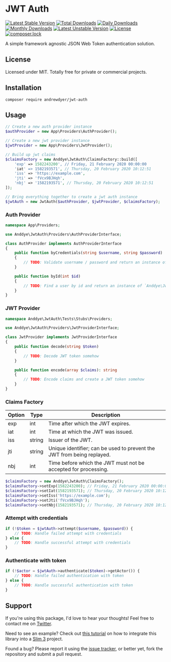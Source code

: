 # JWT Auth

[![Latest Stable Version](https://poser.pugx.org/andrewdyer/jwt-auth/v/stable)](https://packagist.org/packages/andrewdyer/jwt-auth)
[![Total Downloads](https://poser.pugx.org/andrewdyer/jwt-auth/downloads)](https://packagist.org/packages/andrewdyer/jwt-auth)
[![Daily Downloads](https://poser.pugx.org/andrewdyer/jwt-auth/d/daily)](https://packagist.org/packages/andrewdyer/jwt-auth)
[![Monthly Downloads](https://poser.pugx.org/andrewdyer/jwt-auth/d/monthly)](https://packagist.org/packages/andrewdyer/jwt-auth)
[![Latest Unstable Version](https://poser.pugx.org/andrewdyer/jwt-auth/v/unstable)](https://packagist.org/packages/andrewdyer/jwt-auth)
[![License](https://poser.pugx.org/andrewdyer/jwt-auth/license)](https://packagist.org/packages/andrewdyer/jwt-auth)
[![composer.lock](https://poser.pugx.org/andrewdyer/jwt-auth/composerlock)](https://packagist.org/packages/andrewdyer/jwt-auth)

A simple framework agnostic JSON Web Token authentication solution.

## License
Licensed under MIT. Totally free for private or commercial projects.

## Installation
```text
composer require andrewdyer/jwt-auth
```

## Usage
```php
// Create a new auth provider instance
$authProvider = new App\Providers\AuthProvider();

// Create a new jwt provider instance
$jwtProvider = new App\Providers\JwtProvider();

// Build up jwt claims
$claimsFactory = new Anddye\JwtAuth\ClaimsFactory::build([
    'exp' => 1582243200', // Friday, 21 February 2020 00:00:00
    'iat' => 1582193571', // Thursday, 20 February 2020 10:12:51
    'iss' => 'https://example.com',
    'jti' => 'fVcx9BJHqh',
    'nbj' => '1582193571', // Thursday, 20 February 2020 10:12:51
]);

// Bring everything together to create a jwt auth instance
$jwtAuth = new JwtAuth($authProvider, $jwtProvider, $claimsFactory);
```

### Auth Provider
```php
namespace App\Providers;

use Anddye\JwtAuth\Providers\AuthProviderInterface;

class AuthProvider implements AuthProviderInterface
{
    public function byCredentials(string $username, string $password)
    {
        // TODO: Validate username / password and return an instance of `Anddye\JwtAuth\Contracts\JwtSubject`
    }

    public function byId(int $id)
    {
        // TODO: Find a user by id and return an instance of `Anddye\JwtAuth\Contracts\JwtSubject` if exists
    }
}
```

### JWT Provider
```php
namespace Anddye\JwtAuth\Tests\Stubs\Providers;

use Anddye\JwtAuth\Providers\JwtProviderInterface;

class JwtProvider implements JwtProviderInterface
{
    public function decode(string $token)
    {
        // TODO: Decode JWT token somehow
    }

    public function encode(array $claims): string
    {
        // TODO: Encode claims and create a JWT token somehow
    }
}
```

### Claims Factory
| Option | Type | Description |
| --- | --- | --- |
| exp | int | Time after which the JWT expires. |
| iat | int | Time at which the JWT was issued. |
| iss | string | Issuer of the JWT. |
| jti | string | Unique identifier; can be used to prevent the JWT from being replayed. |
| nbj | int | Time before which the JWT must not be accepted for processing. |

```php
$claimsFactory = new Anddye\JwtAuth\ClaimsFactory();
$claimsFactory->setExp(1582243200); // Friday, 21 February 2020 00:00:00
$claimsFactory->setIat(1582193571); // Thursday, 20 February 2020 10:12:51
$claimsFactory->setIss('https://example.com');
$claimsFactory->setJti('fVcx9BJHqh');
$claimsFactory->setNbj(1582193571); // Thursday, 20 February 2020 10:12:51
```

### Attempt with credentials
```php
if (!$token = $jwtAuth->attempt($username, $password)) {
    // TODO: Handle failed attempt with credentials
} else {
    // TODO: Handle successful attempt with credentials
}
```

### Authenticate with token
```php
if (!$actor = $jwtAuth->authenticate($token)->getActor()) {
    // TODO: Handle failed authentication with token
} else {
    // TODO: Handle successful authentication with token
}
```

## Support
If you're using this package, I'd love to hear your thoughts! Feel free to contact me on [Twitter](https://twitter.com/andyer92).

Need to see an example? Check out [this tutorial](https://github.com/andrewdyer/jwt-auth/wiki/Slim-3-Example) on how to integrate this library into a [Slim 3](http://www.slimframework.com/docs/v3/) project.

Found a bug? Please report it using the [issue tracker](https://github.com/andrewdyer/jwt-auth/issues), or better yet, fork the repository and submit a pull request.
